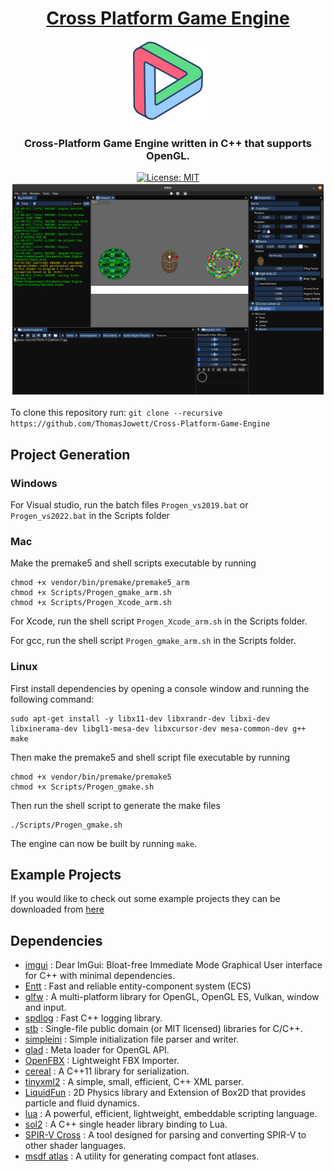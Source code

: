 <h1 align="center" style="border-bottom: none;">
 <a href="https://github.com/ThomasJowett/Cross-Platform-Game-Engine/">Cross Platform Game Engine</a>
</h1>
<p align="center">
 <img width="128" height="128" src="Editor/data/Icons/Logo.png">
</p>

<h3 align="center">Cross-Platform Game Engine written in C++ that supports OpenGL.</h3>

<div align="center">
 <a href="https://opensource.org/licenses/MIT"><img src="https://img.shields.io/badge/License-MIT-yellow.svg" alt="License: MIT"></a>
 <br>                                               
 <img src="Resources/Linux Screenshot.png">
</div>

To clone this repository run: `git clone --recursive https://github.com/ThomasJowett/Cross-Platform-Game-Engine`

## Project Generation
### Windows
For Visual studio, run the batch files `Progen_vs2019.bat` or `Progen_vs2022.bat` in the Scripts folder
### Mac
Make the premake5 and shell scripts executable by running
```
chmod +x vendor/bin/premake/premake5_arm
chmod +x Scripts/Progen_gmake_arm.sh
chmod +x Scripts/Progen_Xcode_arm.sh
```
For Xcode, run the shell script `Progen_Xcode_arm.sh` in the Scripts folder.

For gcc, run the shell script `Progen_gmake_arm.sh` in the Scripts folder.
### Linux
First install dependencies by opening a console window and running the following command:
```
sudo apt-get install -y libx11-dev libxrandr-dev libxi-dev libxinerama-dev libgl1-mesa-dev libxcursor-dev mesa-common-dev g++ make
```
Then make the premake5 and shell script file executable by running 
```
chmod +x vendor/bin/premake/premake5
chmod +x Scripts/Progen_gmake.sh
```
Then run the shell script to generate the make files 
```
./Scripts/Progen_gmake.sh
```
The engine can now be built by running `make`.
## Example Projects
If you would like to check out some example projects they can be downloaded from [here](https://github.com/ThomasJowett/ExampleGameProjects)
## Dependencies
* [imgui](https://github.com/ocornut/imgui) : Dear ImGui: Bloat-free Immediate Mode Graphical User interface for C++ with minimal dependencies.
* [Entt](https://github.com/skypjack/entt) : Fast and reliable entity-component system (ECS) 
* [glfw](https://github.com/glfw/glfw) : A multi-platform library for OpenGL, OpenGL ES, Vulkan, window and input.
* [spdlog](https://github.com/gabime/spdlog) : Fast C++ logging library.
* [stb](https://github.com/nothings/stb) : Single-file public domain (or MIT licensed) libraries for C/C++.
* [simpleini](https://github.com/brofield/simpleini) : Simple initialization file parser and writer.
* [glad](https://github.com/Dav1dde/glad) : Meta loader for OpenGL API.
* [OpenFBX](https://github.com/nem0/OpenFBX) : Lightweight FBX Importer.
* [cereal](https://github.com/USCiLab/cereal) : A C++11 library for serialization.
* [tinyxml2](https://github.com/leethomason/tinyxml2) : A simple, small, efficient, C++ XML parser.
* [LiquidFun](https://github.com/google/liquidfun) : 2D Physics library and Extension of Box2D that provides particle and fluid dynamics.
* [lua](https://github.com/lua/lua) : A powerful, efficient, lightweight, embeddable scripting language.
* [sol2](https://github.com/ThePhD/sol2) : A C++ single header library binding to Lua.
* [SPIR-V Cross](https://github.com/KhronosGroup/SPIRV-Cross) : A tool designed for parsing and converting SPIR-V to other shader languages.
* [msdf atlas](https://github.com/Chlumsky/msdf-atlas-gen) : A utility for generating compact font atlases. 
